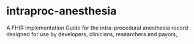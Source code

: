 # intraproc-anesthesia
A FHIR Implementation Guide for the intra-procedural anesthesia record designed for use by developers, clinicians, researchers and payors, 
